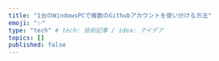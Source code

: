 ```yaml
---
title: "1台のWindowsPCで複数のGithubアカウントを使い分ける方法"
emoji: "✨"
type: "tech" # tech: 技術記事 / idea: アイデア
topics: []
published: false
---
```


